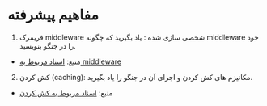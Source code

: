 # مفاهیم پیشرفته

1. فریمرک middleware شخصی سازی شده : یاد بگیرید که چگونه middleware خود را در جنگو بنویسید.
- منبع: [اسناد مربوط به middleware](https://docs.djangoproject.com/en/5.0/topics/http/middleware/)
2. کش کردن (caching): مکانیزم های کش کردن و اجرای آن در جنگو را یاد بگیرید.
- منبع: [اسناد مربوط به کش کردن](https://docs.djangoproject.com/en/stable/topics/cache/)
